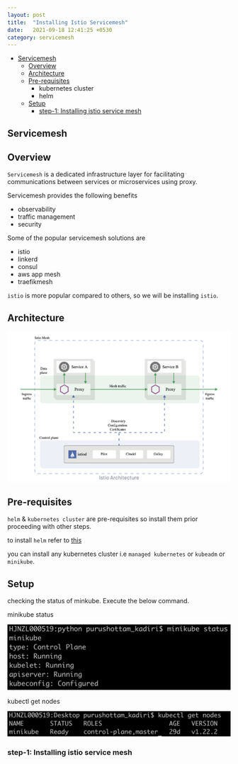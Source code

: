 ```yaml
---
layout: post
title:  "Installing Istio Servicemesh"
date:   2021-09-18 12:41:25 +0530
category: servicemesh
---
```


- [Servicemesh](#servicemesh)
   - [Overview](#overview)
   - [Architecture](#architecture)
   - [Pre-requisites](#pre-requisites)
       - kubernetes cluster
       - helm
   - [Setup](#setup)
       - [step-1: Installing istio service mesh](#step-1-installing-istio-service-mesh)
    

## Servicemesh

## Overview

`Servicemesh` is a dedicated infrastructure layer for facilitating communications between services or microservices using proxy.

Servicemesh provides the following benefits

- observability
- traffic management
- security

Some of the popular servicemesh solutions are

- istio
- linkerd
- consul 
- aws app mesh
- traefikmesh

`istio` is more popular compared to others, so we will be installing `istio`.

## Architecture

![alt text](../assets/images/istio-architecture.png)

## Pre-requisites

`helm` & `kubernetes cluster` are pre-requisites so install them prior proceeding with other steps.

to install `helm` refer to [this](https://helm.sh/docs/intro/install/)

you can install any kubernetes cluster i.e `managed kubernetes` or `kubeadm` or `minikube`. 

## Setup

checking the status of minkube. Execute the below command.

minikube status

![alt text](../assets/images/minikube-status.png)

kubectl get nodes

![alt text](../assets/images/kubectl-getnodes.png)

### step-1: Installing istio service mesh


